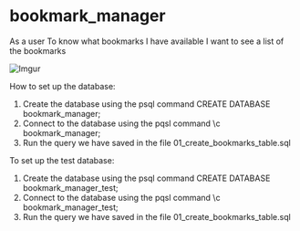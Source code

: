 # bookmark_manager

As a user
To know what bookmarks I have available
I want to see a list of the bookmarks

![Imgur](https://i.imgur.com/ILlqk6x.jpg)



How to set up the database:

1. Create the database using the psql command CREATE DATABASE bookmark_manager;
2. Connect to the database using the pqsl command \c bookmark_manager;
3. Run the query we have saved in the file 01_create_bookmarks_table.sql


To set up the test database:

1. Create the database using the psql command CREATE DATABASE bookmark_manager_test;
2. Connect to the database using the pqsl command \c bookmark_manager_test;
3. Run the query we have saved in the file 01_create_bookmarks_table.sql
